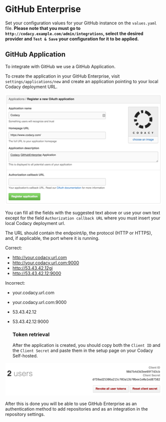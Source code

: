 # GitHub Enterprise

Set your configuration values for your GitHub instance on the `values.yaml` file.
**Please note that you must go to `http://codacy.example.com/admin/integrations`, select the desired provider and `Test & Save` your configuration for it to be applied.**

## GitHub Application

To integrate with GitHub we use a GitHub Application.

To create the application in your GitHub Enterprise, visit `settings/applications/new` and create an application pointing to your local Codacy deployment URL.

![GitHub Application](./images/github-application.png)

You can fill all the fields with the suggested text above or use your own text except for the field `Authorization callback URL` where you must insert your local Codacy deployment url.

The URL should contain the endpoint/ip, the protocol (HTTP or HTTPS), and, if applicable, the port where it is running.

Correct:

-   <http://your.codacy.url.com>
-   <http://your.codacy.url.com:9000>
-   <http://53.43.42.12gi>
-   <http://53.43.42.12:9000>

Incorrect:

-   your.codacy.url.com
-   your.codacy.url.com:9000
-   53.43.42.12
-   53.43.42.12:9000

    ### Token retrieval

    After the application is created, you should copy both the `Client ID` and the `Client Secret` and paste them in the setup page on your Codacy Self-hosted.

![GitHub Application](./images/github-token-retrieval.png)

 After this is done you will be able to use GitHub Enterprise as an authentication method to add repositories and as an integration in the repository settings.
